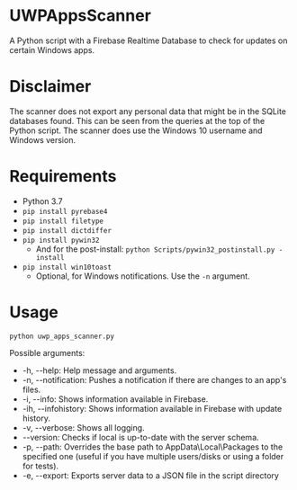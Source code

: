 # UWPAppsScanner
A Python script with a Firebase Realtime Database to check for updates on certain Windows apps.

# Disclaimer
The scanner does not export any personal data that might be in the SQLite databases found. This can be seen from the queries at the top of the Python script. The scanner does use the Windows 10 username and Windows version.

# Requirements
* Python 3.7
* `pip install pyrebase4`
* `pip install filetype`
* `pip install dictdiffer`
* `pip install pywin32`
  * And for the post-install: `python Scripts/pywin32_postinstall.py -install`
* `pip install win10toast`
  * Optional, for Windows notifications. Use the `-n` argument.

# Usage
`python uwp_apps_scanner.py`

Possible arguments:
* -h, --help: Help message and arguments.
* -n, --notification: Pushes a notification if there are changes to an app's files.
* -i, --info: Shows information available in Firebase.
* -ih, --infohistory: Shows information available in Firebase with update history.
* -v, --verbose: Shows all logging.
* --version: Checks if local is up-to-date with the server schema.
* -p, --path: Overrides the base path to AppData\Local\Packages to the specified one (useful if you have multiple users/disks or using a folder for tests).
* -e, --export: Exports server data to a JSON file in the script directory
